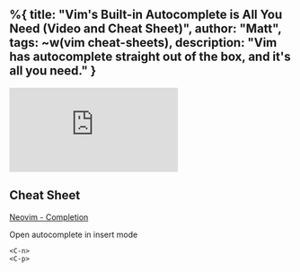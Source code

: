 %{
  title: "Vim's Built-in Autocomplete is All You Need (Video and Cheat Sheet)",
  author: "Matt",
  tags: ~w(vim cheat-sheets),
  description: "Vim has autocomplete straight out of the box, and it's all you need."
}
---
<iframe
    class="embedded-yt"
    src="https://www.youtube.com/embed/tFD2Ia5TIQ8?rel=0"
    title="YouTube video player"
    frameborder="0"
    allow="accelerometer; autoplay; clipboard-write; encrypted-media; gyroscope; picture-in-picture; web-share"
    referrerpolicy="strict-origin-when-cross-origin"
    allowfullscreen
>
</iframe>

## Cheat Sheet

[Neovim - Completion](https://neovim.io/doc/user/usr_24.html#24.3)

Open autocomplete in insert mode
```
<C-n>
<C-p>
```

